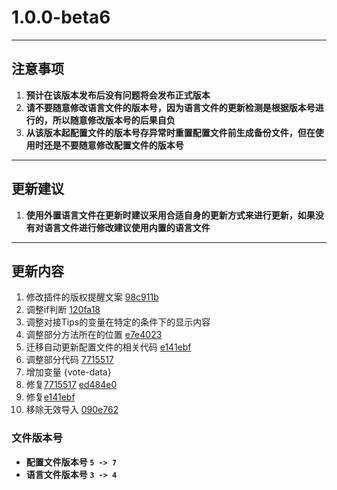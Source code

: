 # **1.0.0-beta6**
---
## **注意事项**
1. **预计在该版本发布后没有问题将会发布正式版本**
2. **请不要随意修改语言文件的版本号，因为语言文件的更新检测是根据版本号进行的，所以随意修改版本号的后果自负**
3. **从该版本起配置文件的版本号存异常时重置配置文件前生成备份文件，但在使用时还是不要随意修改配置文件的版本号**
---
## **更新建议**
1. **使用外置语言文件在更新时建议采用合适自身的更新方式来进行更新，如果没有对语言文件进行修改建议使用内置的语言文件**
---
## **更新内容**
1. 修改插件的版权提醒文案 [98c911b](https://github.com/stevei5mc/AutoRestart/commit/98c911beb4642b654f13377241eae03578e2350f)
2. 调整if判断 [120fa18](https://github.com/stevei5mc/AutoRestart/commit/120fa180e79933157d027bcfb16d19e025f92723)
3. 调整对接Tips的变量在特定的条件下的显示内容
4. 调整部分方法所在的位置 [e7e4023](https://github.com/stevei5mc/AutoRestart/commit/e7e4023556551a432f3824e115aa88a88284e6c2)
5. 迁移自动更新配置文件的相关代码 [e141ebf](https://github.com/stevei5mc/AutoRestart/commit/e141ebff08dca95227a54c23754c9fbb6780fd16)
6. 调整部分代码 [7715517](https://github.com/stevei5mc/AutoRestart/commit/771551744040d078c7da574ec09cfe7ecfa5d5b8)
7. 增加变量 {vote-data}
8. 修复[7715517](https://github.com/stevei5mc/AutoRestart/commit/771551744040d078c7da574ec09cfe7ecfa5d5b8) [ed484e0](https://github.com/stevei5mc/AutoRestart/commit/ed484e0487682eb9ef2a57cc93ee9c9a7d9a1869)
9. 修复[e141ebf](https://github.com/stevei5mc/AutoRestart/commit/e141ebff08dca95227a54c23754c9fbb6780fd16)
10. 移除无效导入 [090e762](https://github.com/stevei5mc/AutoRestart/commit/090e762587227d0182cec1331738c762281ed5e2)

### **文件版本号**
- **配置文件版本号 `5 -> 7`**
- **语言文件版本号 `3 -> 4`**